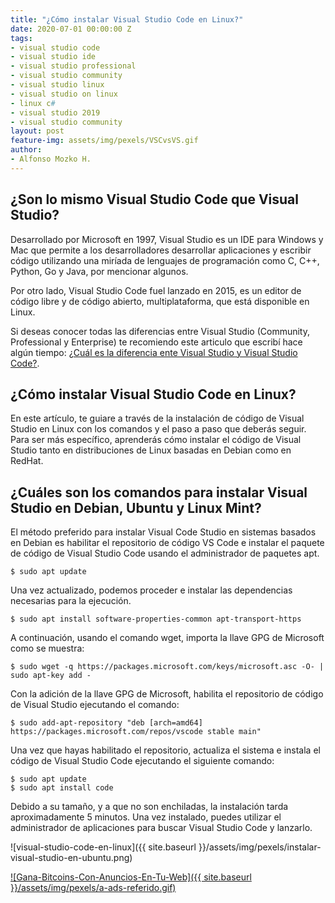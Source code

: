 ```yaml
---
title: "¿Cómo instalar Visual Studio Code en Linux?"
date: 2020-07-01 00:00:00 Z
tags:
- visual studio code
- visual studio ide
- visual studio professional 
- visual studio community 
- visual studio linux
- visual studio on linux
- linux c#
- visual studio 2019
- visual studio community
layout: post
feature-img: assets/img/pexels/VSCvsVS.gif
author:
- Alfonso Mozko H.
---
```


## ¿Son lo mismo Visual Studio Code que Visual Studio?
Desarrollado por Microsoft en 1997, Visual Studio es un IDE para Windows y Mac que permite a los desarrolladores desarrollar aplicaciones y escribir código utilizando una miríada de lenguajes de programación como C, C++, Python, Go y Java, por mencionar algunos.

Por otro lado, Visual Studio Code fuel lanzado en 2015, es un editor de código libre y de código abierto, multiplataforma, que está disponible en Linux.

Si deseas conocer todas las diferencias entre Visual Studio (Community, Professional y Enterprise) te recomiendo este articulo que escribí hace algún tiempo: [¿Cuál es la diferencia ente Visual Studio y Visual Studio Code?](https://alfonsomozkoh.github.io/2018/08/31/cual-es-la-diferencia-entre-visual-studio-y-visual-studio-code.html).

## ¿Cómo instalar Visual Studio Code en Linux?
En este artículo, te guiare a través de la instalación de código de Visual Studio en Linux con los comandos y el paso a paso que deberás seguir. Para ser más específico, aprenderás cómo instalar el código de Visual Studio tanto en distribuciones de Linux basadas en Debian como en RedHat.

## ¿Cuáles son los comandos para instalar Visual Studio en Debian, Ubuntu y Linux Mint?
El método preferido para instalar Visual Code Studio en sistemas basados en Debian es habilitar el repositorio de código VS Code e instalar el paquete de código de Visual Studio Code usando el administrador de paquetes apt.

	$ sudo apt update

Una vez actualizado, podemos proceder e instalar las dependencias necesarias para la ejecución.
	
	$ sudo apt install software-properties-common apt-transport-https

A continuación, usando el comando wget, importa la llave GPG de Microsoft como se muestra:
	
	$ sudo wget -q https://packages.microsoft.com/keys/microsoft.asc -O- | sudo apt-key add -

Con la adición de la llave GPG de Microsoft, habilita el repositorio de código de Visual Studio ejecutando el comando:

	$ sudo add-apt-repository "deb [arch=amd64] https://packages.microsoft.com/repos/vscode stable main"

Una vez que hayas habilitado el repositorio, actualiza el sistema e instala el código de Visual Studio Code ejecutando el siguiente 
comando:

	$ sudo apt update
	$ sudo apt install code

Debido a su tamaño, y a que no son enchiladas, la instalación tarda aproximadamente 5 minutos. Una vez instalado, puedes utilizar el administrador de aplicaciones para buscar Visual Studio Code y lanzarlo.


![visual-studio-code-en-linux]({{ site.baseurl }}/assets/img/pexels/instalar-visual-studio-en-ubuntu.png)

[![Gana-Bitcoins-Con-Anuncios-En-Tu-Web]({{ site.baseurl }}/assets/img/pexels/a-ads-referido.gif)](https://a-ads.com?partner=1416871)




